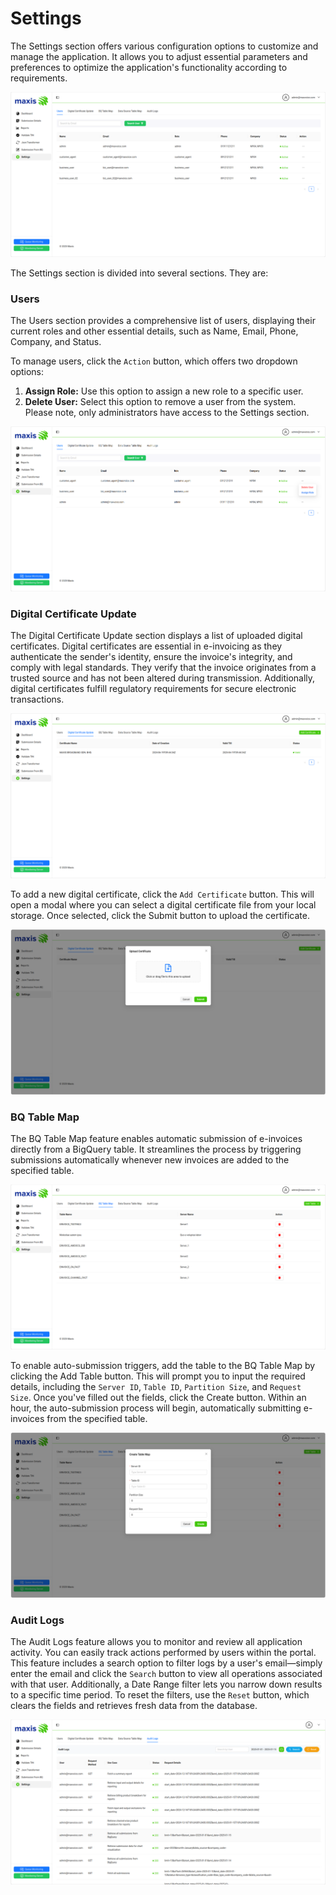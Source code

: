 # Settings

The Settings section offers various configuration options to customize and manage the application. It allows you to adjust essential parameters and preferences to optimize the application's functionality according to requirements.

![Settings](_media/settings/settings1.png)



The Settings section is divided into several sections. They are:


### Users

The Users section provides a comprehensive list of users, displaying their current roles and other essential details, such as Name, Email, Phone, Company, and Status.

To manage users, click the `Action` button, which offers two dropdown options:

1. **Assign Role:** Use this option to assign a new role to a specific user.
2. **Delete User:** Select this option to remove a user from the system.
Please note, only administrators have access to the Settings section.

![Users](_media/settings/settings12.png)



### Digital Certificate Update

The Digital Certificate Update section displays a list of uploaded digital certificates. Digital certificates are essential in e-invoicing as they authenticate the sender's identity, ensure the invoice's integrity, and comply with legal standards. They verify that the invoice originates from a trusted source and has not been altered during transmission. Additionally, digital certificates fulfill regulatory requirements for secure electronic transactions.

![Digital Certificate](_media/settings/settings3.png)



To add a new digital certificate, click the `Add Certificate` button. This will open a modal where you can select a digital certificate file from your local storage. Once selected, click the Submit button to upload the certificate.

![Digital Certificate Create](_media/settings/settings4.png)



### BQ Table Map

The BQ Table Map feature enables automatic submission of e-invoices directly from a BigQuery table. It streamlines the process by triggering submissions automatically whenever new invoices are added to the specified table.

![BQ Table Map](_media/settings/settings5.png)


To enable auto-submission triggers, add the table to the BQ Table Map by clicking the Add Table button. This will prompt you to input the required details, including the `Server ID`, `Table ID`, `Partition Size`, and `Request Size`. Once you've filled out the fields, click the Create button. Within an hour, the auto-submission process will begin, automatically submitting e-invoices from the specified table.

![BQ Table Map Create](_media/settings/settings7.png)


### Audit Logs

The Audit Logs feature allows you to monitor and review all application activity. You can easily track actions performed by users within the portal. This feature includes a search option to filter logs by a user's email—simply enter the email and click the `Search` button to view all operations associated with that user. Additionally, a Date Range filter lets you narrow down results to a specific time period. To reset the filters, use the `Reset` button, which clears the fields and retrieves fresh data from the database.

![Audit Logs](_media/settings/settings10.png)

